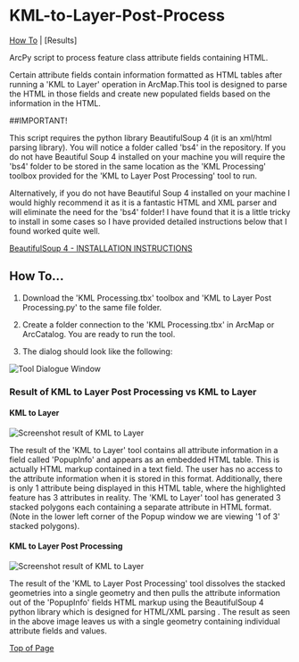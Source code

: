 
# KML-to-Layer-Post-Process

[How To](https://github.com/cameronezzi/KML-to-Layer-Post-Process#how-to) | [Results]

ArcPy script to process feature class attribute fields containing HTML.

Certain attribute fields contain information formatted as HTML tables
after running a 'KML to Layer' operation in ArcMap.This tool is designed
to parse the HTML in those fields and create new populated fields based
on the information in the HTML.

##IMPORTANT!

This script requires the python library BeautifulSoup 4 (it is an xml/html parsing library). You will notice a folder called 'bs4' in the repository. If you do not have Beautiful Soup 4 installed on your machine you will require the 'bs4' folder to be stored in the same location as the 'KML Processing' toolbox provided for the 'KML to Layer Post Processing' tool to run. 

Alternatively, if you do not have Beautiful Soup 4 installed on your machine I would highly recommend it as it is a fantastic HTML and XML parser and will eliminate the need for the 'bs4' folder! I have found that it is a little tricky to install in some cases so I have provided detailed instructions below that I found worked quite well.

[BeautifulSoup 4 - INSTALLATION INSTRUCTIONS](/../master/docs_images/bs4_install.md)


## How To...

1. Download the 'KML Processing.tbx' toolbox and 'KML to Layer Post Processing.py' to the same file folder.

2. Create a folder connection to the 'KML Processing.tbx' in ArcMap or ArcCatalog. You are ready to run the tool. 

3. The dialog should look like the following:



![Tool Dialogue Window](/../master/docs_images/GUI.png?raw=true)

### Result of KML to Layer Post Processing vs KML to Layer

#### KML to Layer

![Screenshot result of KML to Layer](/../master/docs_images/result_old.png?raw=true)

The result of the 'KML to Layer' tool contains all attribute information in a field called 'PopupInfo' and appears as an embedded HTML table. This is actually HTML markup contained in a text field. The user has no access to the attribute information when it is stored in this format. Additionally, there is only 1 attribute being displayed in this HTML table, where the highlighted feature has 3 attributes in reality. The 'KML to Layer' tool has generated 3 stacked polygons each containing a separate attribute in HTML format. (Note in the lower left corner of the Popup window we are viewing '1 of 3' stacked polygons).

#### KML to Layer Post Processing

![Screenshot result of KML to Layer](/../master/docs_images/result_new.png?raw=true)

The result of the 'KML to Layer Post Processing' tool dissolves the stacked geometries into a single geometry and then pulls the attribute information out of the 'PopupInfo' fields HTML markup using the BeautifulSoup 4 python library which is designed for HTML/XML parsing . The result as seen in the above image leaves us with a single geometry containing individual attribute fields and values.

[Top of Page](https://github.com/cameronezzi/KML-to-Layer-Post-Process)
 




 
 
